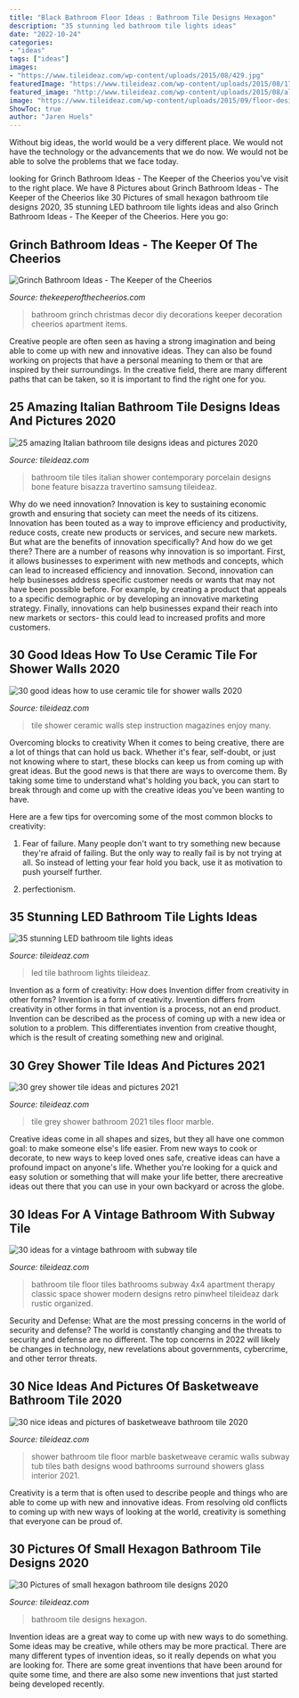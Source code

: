 ```yaml
---
title: "Black Bathroom Floor Ideas : Bathroom Tile Designs Hexagon"
description: "35 stunning led bathroom tile lights ideas"
date: "2022-10-24"
categories:
- "ideas"
tags: ["ideas"]
images:
- "https://www.tileideaz.com/wp-content/uploads/2015/08/429.jpg"
featuredImage: "https://www.tileideaz.com/wp-content/uploads/2015/08/175.jpg"
featured_image: "http://www.tileideaz.com/wp-content/uploads/2015/08/alex20_rect6401.jpg"
image: "https://www.tileideaz.com/wp-content/uploads/2015/09/floor-design-amazing-white-bathroom-design-ideas-with-white-marble-basketweave-tile-bathroom-floor-including-white-tile-bathroom-wall-and-steel-dual-shower-beautiful-white-marble-basketweave-tile-for.jpg"
ShowToc: true
author: "Jaren Huels"
---
```



Without big ideas, the world would be a very different place. We would not have the technology or the advancements that we do now. We would not be able to solve the problems that we face today.

	

		
looking for Grinch Bathroom Ideas - The Keeper of the Cheerios you've visit to the right place. We have 8 Pictures about Grinch Bathroom Ideas - The Keeper of the Cheerios like 30 Pictures of small hexagon bathroom tile designs 2020, 35 stunning LED bathroom tile lights ideas and also Grinch Bathroom Ideas - The Keeper of the Cheerios. Here you go:
		
    
## Grinch Bathroom Ideas - The Keeper Of The Cheerios

<img loading=lazy src="https://www.thekeeperofthecheerios.com/wp-content/uploads/2018/11/grinch-bathroom-5.jpg" onerror="this.onerror=null;this.src='https://tse4.mm.bing.net/th?id=OIP.5tXD8fd5wxCzbVP0KbkSNQHaJ4&amp;pid=15.1';" alt="Grinch Bathroom Ideas - The Keeper of the Cheerios">

_Source: thekeeperofthecheerios.com_

>bathroom grinch christmas decor diy decorations keeper decoration cheerios apartment items. 

	

Creative people are often seen as having a strong imagination and being able to come up with new and innovative ideas. They can also be found working on projects that have a personal meaning to them or that are inspired by their surroundings. In the creative field, there are many different paths that can be taken, so it is important to find the right one for you.

    
## 25 Amazing Italian Bathroom Tile Designs Ideas And Pictures 2020

<img loading=lazy src="https://www.tileideaz.com/wp-content/uploads/2015/10/Travertino-Bone-Bathroom-porcelain-tiles-with-Bisazza-shower-feature.jpg" onerror="this.onerror=null;this.src='https://tse2.mm.bing.net/th?id=OIP.lMm9QZFyQujxepf-hYFzigHaE8&amp;pid=15.1';" alt="25 amazing Italian bathroom tile designs ideas and pictures 2020">

_Source: tileideaz.com_

>bathroom tile tiles italian shower contemporary porcelain designs bone feature bisazza travertino samsung tileideaz. 

	

Why do we need innovation?
Innovation is key to sustaining economic growth and ensuring that society can meet the needs of its citizens. Innovation has been touted as a way to improve efficiency and productivity, reduce costs, create new products or services, and secure new markets. But what are the benefits of innovation specifically? And how do we get there?
There are a number of reasons why innovation is so important. First, it allows businesses to experiment with new methods and concepts, which can lead to increased efficiency and innovation. Second, innovation can help businesses address specific customer needs or wants that may not have been possible before. For example, by creating a product that appeals to a specific demographic or by developing an innovative marketing strategy. Finally, innovations can help businesses expand their reach into new markets or sectors- this could lead to increased profits and more customers.

    
## 30 Good Ideas How To Use Ceramic Tile For Shower Walls 2020

<img loading=lazy src="https://www.tileideaz.com/wp-content/uploads/2015/08/429.jpg" onerror="this.onerror=null;this.src='https://tse3.mm.bing.net/th?id=OIP.PSpHZt4U-3nPhmf0UL2GxQHaLG&amp;pid=15.1';" alt="30 good ideas how to use ceramic tile for shower walls 2020">

_Source: tileideaz.com_

>tile shower ceramic walls step instruction magazines enjoy many. 

	

Overcoming blocks to creativity
When it comes to being creative, there are a lot of things that can hold us back. Whether it's fear, self-doubt, or just not knowing where to start, these blocks can keep us from coming up with great ideas.
But the good news is that there are ways to overcome them. By taking some time to understand what's holding you back, you can start to break through and come up with the creative ideas you've been wanting to have.

Here are a few tips for overcoming some of the most common blocks to creativity:

1. Fear of failure. Many people don't want to try something new because they're afraid of failing. But the only way to really fail is by not trying at all. So instead of letting your fear hold you back, use it as motivation to push yourself further.

2. perfectionism.

    
## 35 Stunning LED Bathroom Tile Lights Ideas

<img loading=lazy src="https://www.tileideaz.com/wp-content/uploads/2015/08/175.jpg" onerror="this.onerror=null;this.src='https://tse1.mm.bing.net/th?id=OIP.3pQxPkVuVe0yqw2Sh6EJnQHaFj&amp;pid=15.1';" alt="35 stunning LED bathroom tile lights ideas">

_Source: tileideaz.com_

>led tile bathroom lights tileideaz. 

	

Invention as a form of creativity: How does Invention differ from creativity in other forms?
Invention is a form of creativity. Invention differs from creativity in other forms in that invention is a process, not an end product. Invention can be described as the process of coming up with a new idea or solution to a problem. This differentiates invention from creative thought, which is the result of creating something new and original.

    
## 30 Grey Shower Tile Ideas And Pictures 2021

<img loading=lazy src="https://www.tileideaz.com/wp-content/uploads/2015/08/2215.jpg" onerror="this.onerror=null;this.src='https://tse1.mm.bing.net/th?id=OIP.HelGkbjjSomCO_N0m8UyPgHaLH&amp;pid=15.1';" alt="30 grey shower tile ideas and pictures 2021">

_Source: tileideaz.com_

>tile grey shower bathroom 2021 tiles floor marble. 

	

Creative ideas come in all shapes and sizes, but they all have one common goal: to make someone else's life easier. From new ways to cook or decorate, to new ways to keep loved ones safe, creative ideas can have a profound impact on anyone's life. Whether you're looking for a quick and easy solution or something that will make your life better, there arecreative ideas out there that you can use in your own backyard or across the globe.

    
## 30 Ideas For A Vintage Bathroom With Subway Tile

<img loading=lazy src="http://www.tileideaz.com/wp-content/uploads/2015/08/alex20_rect6401.jpg" onerror="this.onerror=null;this.src='https://tse2.mm.bing.net/th?id=OIP.HeQLyjGtDD646UrytosvpwHaLD&amp;pid=15.1';" alt="30 ideas for a vintage bathroom with subway tile">

_Source: tileideaz.com_

>bathroom tile floor tiles bathrooms subway 4x4 apartment therapy classic space shower modern designs retro pinwheel tileideaz dark rustic organized. 

	

Security and Defense: What are the most pressing concerns in the world of security and defense?
The world is constantly changing and the threats to security and defense are no different. The top concerns in 2022 will likely be changes in technology, new revelations about governments, cybercrime, and other terror threats.

    
## 30 Nice Ideas And Pictures Of Basketweave Bathroom Tile 2020

<img loading=lazy src="https://www.tileideaz.com/wp-content/uploads/2015/09/floor-design-amazing-white-bathroom-design-ideas-with-white-marble-basketweave-tile-bathroom-floor-including-white-tile-bathroom-wall-and-steel-dual-shower-beautiful-white-marble-basketweave-tile-for.jpg" onerror="this.onerror=null;this.src='https://tse1.mm.bing.net/th?id=OIP.tPcU5X9LJXz_0iupKKEImwHaLH&amp;pid=15.1';" alt="30 nice ideas and pictures of basketweave bathroom tile 2020">

_Source: tileideaz.com_

>shower bathroom tile floor marble basketweave ceramic walls subway tub tiles bath designs wood bathrooms surround showers glass interior 2021. 

	

Creativity is a term that is often used to describe people and things who are able to come up with new and innovative ideas. From resolving old conflicts to coming up with new ways of looking at the world, creativity is something that everyone can be proud of.

    
## 30 Pictures Of Small Hexagon Bathroom Tile Designs 2020

<img loading=lazy src="https://www.tileideaz.com/wp-content/uploads/2015/11/43d803ba3cb57782a78cfd9af0fa88cb.jpg" onerror="this.onerror=null;this.src='https://tse1.mm.bing.net/th?id=OIP.wLZ_IUST2IepFJG-58gNDgHaLH&amp;pid=15.1';" alt="30 Pictures of small hexagon bathroom tile designs 2020">

_Source: tileideaz.com_

>bathroom tile designs hexagon. 

	

Invention ideas are a great way to come up with new ways to do something. Some ideas may be creative, while others may be more practical. There are many different types of invention ideas, so it really depends on what you are looking for. There are some great inventions that have been around for quite some time, and there are also some new inventions that just started being developed recently.

